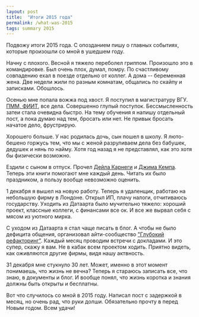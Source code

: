 ```yaml
---
layout: post
title:  "Итоги 2015 года"
permalink: /what-was-2015
tags: summary 2015
---
```


Подвожу итоги 2015 года. С опозданием пишу о главных событиях, которые
произошли со мной в ушедшем году.

Начну с плохого. Весной я тяжело переболел гриппом. Произошло это в
командировке. Был очень плох, думал, помру. По счастливому совпадению
ехал в поезде отдельно от коллег. А дома -- беременная жена. Две
недели жили по разным комнатам, общались по скайпу и
записками. Обошлось.

Осенью мне попала вожжа под хвост. Я поступил в магистратуру
ВГУ. [ПММ, ФИИТ][fiit], все дела. Совершенно глупый
поступок. Бессмысленность затеи стала очевидна быстро. На тему
обучения я напишу отдельный пост, а пока думаю над тем, бросать или
нет. Не привык бросать начатое дело, фрустрирую.

Хорошего больше. У нас родилась дочь, сын пошел в школу. Я люто-бешено
горжусь тем, что мы с женой разруливаем дела без бабушек, дедушек и
нянь по найму. Хотя год назад я не представлял, как это хотя бы
физически возможно.

Ездили с сыном в отпуск. Прочел [Дейла Карнеги][karnegi] и
[Джима Кемпа][camp]. Теперь эти книги помогают мне каждый день. Читать
их было праздником, а пользу вообще невозможно оценить.

1 декабря я вышел на новую работу. Теперь я удаленщик, работаю на
небольшую фирму в Лондоне. Открыл ИП, плачу налоги, отчитиваюсь
государству. Уходить из Датаарта было мучительно тяжело: хороший
проект, классные коллеги, с финансами все ок. И все же вырвал себя с
мясом из уютного мирка.

С уходом из Датаарта я стал чаще писать в блог. А чтобы не было
дефицита общения, организовал айти-сообщество
["Глубокий рефакторинг"][deep-ref]. Каждый месяц проводим встречи с
докладами. И это супер, скажу я вам. Не в кабак всем проектом
ходить. Приятно видеть, как оживляются другие фирмы, видя нашу
актвность.

31 декабря мне стукнуло 30 лет. Может, именно в этот момент понимаешь,
что жизнь не вечна? Теперь я стараюсь записать все, что знаю, в
документы и блог. И вообще понял, что жизнь коротка и знания должны
быть открыты и бесплатны.

Вот что случилось со мной в 2015 году. Написал пост с задержкой в
месяц, но очень рад, что руки долши. Обязательно прочту в перед Новым
годом. Всем удачи!

[deep-ref]: https://www.facebook.com/groups/deeprefactoring/
[fiit]: http://www.amm.vsu.ru/
[karnegi]: 2015/09/12/2/
[camp]: /2015/09/15/1/
